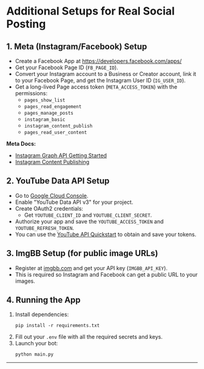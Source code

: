 # Additional Setups for Real Social Posting

## 1. Meta (Instagram/Facebook) Setup

- Create a Facebook App at https://developers.facebook.com/apps/
- Get your Facebook Page ID (`FB_PAGE_ID`).
- Convert your Instagram account to a Business or Creator account, link it to your Facebook Page, and get the Instagram User ID (`IG_USER_ID`).
- Get a long-lived Page access token (`META_ACCESS_TOKEN`) with the permissions:
  - `pages_show_list`
  - `pages_read_engagement`
  - `pages_manage_posts`
  - `instagram_basic`
  - `instagram_content_publish`
  - `pages_read_user_content`

**Meta Docs:**  
- [Instagram Graph API Getting Started](https://developers.facebook.com/docs/instagram-api/getting-started)
- [Instagram Content Publishing](https://developers.facebook.com/docs/instagram-api/guides/content-publishing/)

## 2. YouTube Data API Setup

- Go to [Google Cloud Console](https://console.developers.google.com/).
- Enable "YouTube Data API v3" for your project.
- Create OAuth2 credentials:
  - Get `YOUTUBE_CLIENT_ID` and `YOUTUBE_CLIENT_SECRET`.
- Authorize your app and save the `YOUTUBE_ACCESS_TOKEN` and `YOUTUBE_REFRESH_TOKEN`.
- You can use the [YouTube API Quickstart](https://developers.google.com/youtube/v3/quickstart/python) to obtain and save your tokens.

## 3. ImgBB Setup (for public image URLs)

- Register at [imgbb.com](https://imgbb.com/) and get your API key (`IMGBB_API_KEY`).
- This is required so Instagram and Facebook can get a public URL to your images.

## 4. Running the App

1. Install dependencies:
   ```
   pip install -r requirements.txt
   ```
2. Fill out your `.env` file with all the required secrets and keys.
3. Launch your bot:
   ```
   python main.py
   ```

---